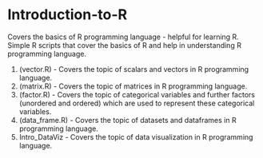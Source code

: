 # Introduction-to-R
Covers the basics of R programming language - helpful for learning R.
Simple R scripts that cover the basics of R and help in understanding R programming language.
1. (vector.R) - Covers the topic of scalars and vectors in R programming language.
2. (matrix.R) - Covers the topic of matrices in R programming language.
3. (factor.R) - Covers the topic of categorical variables and further factors (unordered and ordered) which are used to represent these categorical variables. 
4. (data_frame.R) - Covers the topic of datasets and dataframes in R programming language.
5. Intro_DataViz - Covers the topic of data visualization in R programming language.

